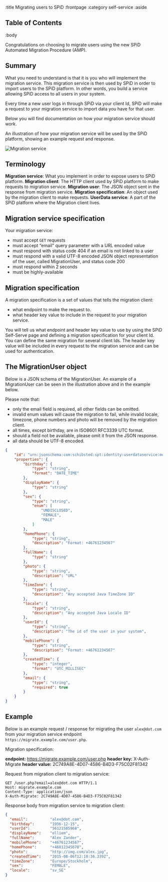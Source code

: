 :title Migrating users to SPiD
:frontpage
:category self-service
:aside

## Table of Contents

<spid-toc></spid-toc>

:body

Congratulations on choosing to migrate users using the new SPiD Automated Migration Procedure (AMP).

## Summary

What you need to understand is that it is you who will implement the migration service. This migration service is then
used by SPiD in order to import users to the SPiD platform. In other words, you build a service allowing SPiD access to
all users in your system.

Every time a new user logs in through SPiD via your client Id, SPiD will make a request to your migration service to
import data you have for that user.

Below you will find documentation on how your migration service should work.

An illustration of how your migration service will be used by the SPiD platform, showing an example request and
response.

![Migration service](/images/migration-service.png)

## Terminology

**Migration service**: What you implement in order to expose users to SPiD platform.
**Migration client**: The HTTP client used by SPiD platform to make requests to migration service.
**Migration user**: The JSON object sent in the response from migration service.
**Migration specification**: An object used by the migration client to make requests.
**UserData service**: A part of the SPiD platform where the Migration client lives.

## Migration service specification

Your migration service:

* must accept `GET` requests
* must accept “email” query parameter with a URL encoded value
* must respond with status code 404 if an email is not linked to a user
* must respond with a valid UTF-8 encoded JSON object representation of the user, called MigrationUser, and status code
200
* must respond within 2 seconds
* must be highly-available

## Migration specification

A migration specification is a set of values that tells the migration client:

* what endpoint to make the request to.
* what header key value to include in the request to your migration service.

You will tell us what endpoint and header key value to use by using the SPiD Self-Serve page and defining a migration
specification for your client Id. You can define the same migration for several client Ids.
The header key value will be included in every request to the migration service and can be used for authentication.

## The MigrationUser object

Below is  a JSON schema of the MigrationUser. An example of a MigrationUser can be seen in the illustration above and
in the example below.

Please note that:

* only the email field is required, all other fields can be omitted.
* invalid enum values will cause the migration to fail, while invalid locale, timezone, phone numbers and photo
will be removed by the migration client.
* all times, except birthday, are in ISO8601 RFC3339 UTC format.
* should a field not be available, please omit it from the JSON response.
* all data should be UTF-8 encoded.

```json
{
    "id": "urn:jsonschema:com:schibsted:spt:identity:userdataservice:models:MigrationUser",
    "properties": {
        "birthday": {
            "type": "string",
            "format": "DATE_TIME"
        },
        "displayName": {
            "type": "string"
        },
        "sex": {
            "type": "string",
            "enum": [
                "UNDISCLOSED",
                "FEMALE",
                "MALE"
            ]
        },
        "homePhone": {
            "type": "string",
            "description": "Format: +46761234567"
        },
        "fullName": {
            "type": "string"
        },
        "photo": {
            "type": "string",
            "description": "URL"
        },
        "timeZone": {
            "type": "string",
            "description": "Any accepted Java TimeZone ID"
        },
        "locale": {
            "type": "string",
            "description": "Any accepted Java Locale ID"
        },
        "userId": {
            "type": "string",
            "description": "The id of the user in your system",
        },
        "mobilePhone": {
            "type": "string",
            "description": "Format: +46761234567"
        },
        "createdTime": {
            "type": "integer",
            "format": "UTC_MILLISEC"
        },
        "email": {
            "type": "string",
            "required": true
        }
    }
}

```

## Example
Below is an example request / response for migrating the user `alex@dot.com` from your migration service endpoint
`https://migrate.example.com/user.php`.

Migration specification:

**endpoint:**   https://migrate.example.com/user.php
**header key:** X-Auth-Migrate
**header value:**   2C749A8E-4D07-4586-B4D3-F75C02F81342

Request from migration client to migration service:

```
GET /user.php?email=alex@dot.com HTTP/1.1
Host: migrate.example.com
Content-Type: application/json
X-Auth-Migrate: 2C749A8E-4D07-4586-B4D3-F75C02F81342
```

Response body from migration service to migration client:

```json
{
  "email":          "alex@dot.com",
  "birthday":       "1956-12-15",
  "userId":         "56121585968",
  "displayName":    "elliem",
  "fullName":       "Alex Zander",
  "mobilePhone":    "+46761234567",
  "homePhone":      "+46812345678",
  "photo":          "http://img.com/alex.jpg",
  "createdTime":    "2015-08-06T12:10:36.339Z",
  "timeZone":       "Europe/Stockholm",
  "sex":            "FEMALE",
  "locale":         "sv_SE"
}
```
